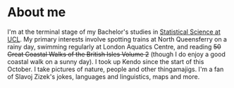 # About me

I'm at the terminal stage of my Bachelor's studies in [Statistical Science at UCL](https://www.ucl.ac.uk/statistics/). My primary interests involve spotting trains at North Queensferry on a rainy day, swimming regularly at London Aquatics Centre, and reading ~~50 Great Coastal Walks of the British Isles Volume 2~~ (though I do enjoy a good coastal walk on a sunny day). I took up Kendo since the start of this October. I take pictures of nature, people and other thingamajigs. I'm a fan of Slavoj Zizek's jokes, languages and linguistics, maps and more.
